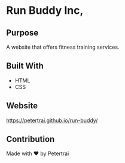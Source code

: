 # Run Buddy Inc,

## Purpose
A website that offers fitness training services.

## Built With
* HTML
* CSS

## Website
https://petertrai.github.io/run-buddy/

## Contribution
Made with ❤️ by Petertrai

